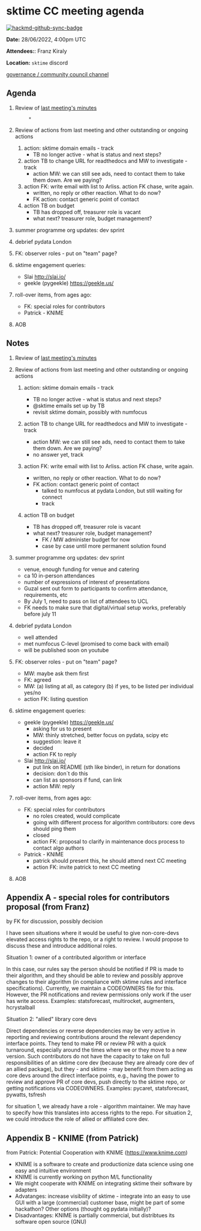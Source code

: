 # sktime CC meeting agenda

[![hackmd-github-sync-badge](https://hackmd.io/y1OcL1QMQLiZjRwVB0t0RQ/badge)](https://hackmd.io/y1OcL1QMQLiZjRwVB0t0RQ)

**Date:** 
28/06/2022, 4:00pm UTC

**Attendees:**: Franz Kiraly

**Location:** `sktime` discord

[governance / community council channel](https://discord.com/channels/723500657255907408/875425974345416734)

## Agenda

1. Review of [last meeting's minutes](https://github.com/sktime/community-org/tree/main/community_council/previous_meetings)

            * 
2. Review of actions from last meeting and other outstanding or ongoing actions
    1. action: sktime domain emails - track
        * TB no longer active - what is status and next steps?
    3. action TB to change URL for readthedocs and MW to investigate - track
        * action MW: we can still see ads, need to contact them to take them down. Are we paying?
    5. action FK: write email with list to Arliss. action FK chase, write again.
        * written, no reply or other reaction. What to do now?
        * FK action: contact generic point of contact
    8. action TB on budget
        * TB has dropped off, treasurer role is vacant
        * what next? treasurer role, budget management?

3. summer programme org updates: dev sprint

4. debrief pydata London

5. FK: observer roles - put on "team" page?

6. sktime engagement queries:
    * Slai http://slai.io/
    * geekle (pygeekle) https://geekle.us/

7. roll-over items, from ages ago:
    * FK: special roles for contributors
    * Patrick - KNIME

8. AOB

## Notes


1. Review of [last meeting's minutes](https://github.com/sktime/community-org/tree/main/community_council/previous_meetings)


2. Review of actions from last meeting and other outstanding or ongoing actions
    1. action: sktime domain emails - track
        * TB no longer active - what is status and next steps?
        * @sktime emails set up by TB
        * revisit sktime domain, possibly with numfocus
    3. action TB to change URL for readthedocs and MW to investigate - track
        * action MW: we can still see ads, need to contact them to take them down. Are we paying?
        * no answer yet, track
    5. action FK: write email with list to Arliss. action FK chase, write again.
        * written, no reply or other reaction. What to do now?
        * FK action: contact generic point of contact
            * talked to numfocus at pydata London, but still waiting for connect
            * track

    8. action TB on budget
        * TB has dropped off, treasurer role is vacant
        * what next? treasurer role, budget management?
            * FK / MW administer budget for now
            * case by case until more permanent solution found

3. summer programme org updates: dev sprint
    * venue, enough funding for venue and catering
    * ca 10 in-person attendances
    * number of expressions of interest of presentations
    * Guzal sent out form to participants to confirm attendance, requirements, etc
    * By July 1, need to pass on list of attendees to UCL
    * FK needs to make sure that digital/virtual setup works, preferably before july 11

4. debrief pydata London
    * well attended
    * met numfocus C-level (promised to come back with email)
    * will be published soon on youtube

5. FK: observer roles - put on "team" page?
    * MW: maybe ask them first
    * FK: agreed
    * MW: (a) listing at all, as category (b) if yes, to be listed per individual yes/no
    * action FK: listing question

6. sktime engagement queries:
    * geekle (pygeekle) https://geekle.us/
        * asking for us to present
        * MW: thinly stretched, better focus on pydata, scipy etc
        * suggestion: leave it
        * decided
        * action FK to reply
    * Slai http://slai.io/
        * put link on README (sth like binder), in return for donations
        * decision: don´t do this
        * can list as sponsors if fund, can link
        * action MW: reply

7. roll-over items, from ages ago:
    * FK: special roles for contributors
        * no roles created, would complicate
        * going with different process for algorithm contributors: core devs should ping them
        * closed
        * action FK: proposal to clarify in maintenance docs process to contact algo authors
    * Patrick - KNIME
        * patrick should present this, he should attend next CC meeting
        * action FK: invite patrick to next CC meeting

8. AOB


## Appendix A - special roles for contributors proposal (from Franz)

by FK for discussion, possibly decision

I have seen situations where it would be useful to give non-core-devs elevated access rights to the repo, or a right to review.
I would propose to discuss these and introduce additional roles.

Situation 1: owner of a contributed algorithm or interface

In this case, our rules say the person should be notified if PR is made to their algorithm, and they should be able to review and possibly approve changes to their algorithm (in compliance with sktime rules and interface specifications). Currently, we maintain a CODEOWNERS file for this.
However, the PR notifications and review permissions only work if the user has write access.
Examples: statsforecast, multirocket, augmenters, hcrystalball

Situation 2: "allied" library core devs

Direct dependencies or reverse dependencies may be very active in reporting and reviewing contributions around the relevant dependency interface points. They tend to make PR or review PR with a quick turnaround, especially around the times where we or they move to a new version. Such contributors do not have the capacity to take on full responsibilities of an sktime core dev (because they are already core dev of an allied package), but they - and sktime - may benefit from them acting as core devs around the direct interface points, e.g., having the power to review and approve PR of core devs, push directly to the sktime repo, or getting notifications via CODEOWNERS.
Examples: pycaret, statsforecast, pywatts, tsfresh

for situation 1, we already have a role - algorithm maintainer. We may have to specify how this translates into access rights to the repo.
For situation 2, we could introduce the role of allied or affiliated core dev.


## Appendix B - KNIME (from Patrick)

from Patrick: Potential Cooperation with KNIME (https://www.knime.com)
* KNIME is a software to create and productionize data science using one easy and intuitive environment
* KNIME is currently working on python M/L functionality 
* We might cooperate with KNIME on integrating sktime their software by adapters
* Advatanges: increase visibility of sktime - integrate into an easy to use GUI with a large (commercial) customer base, might be part of some hackathon? Other options (thought og pydata initially)?
* Disadvantages: KNIME is partially commercial, but distribtues its software open source (GNU)
